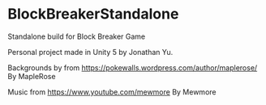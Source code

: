 # BlockBreakerStandalone
Standalone build for Block Breaker Game

Personal project made in Unity 5 by Jonathan Yu.

Backgrounds by from 
https://pokewalls.wordpress.com/author/maplerose/  
By MapleRose

Music from 
https://www.youtube.com/mewmore
By Mewmore
